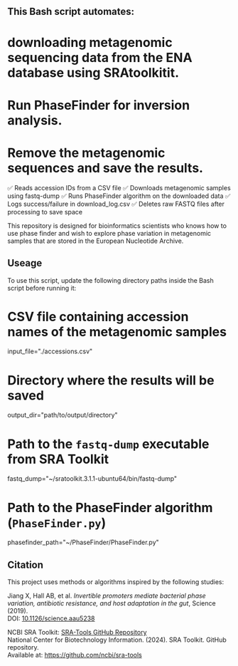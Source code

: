 ## This Bash script automates:
# downloading metagenomic sequencing data from the ENA database using SRAtoolkitit.
# Run PhaseFinder for inversion analysis.
# Remove the metagenomic sequences and save the results.
   
✅ Reads accession IDs from a CSV file
✅ Downloads metagenomic samples using fastq-dump
✅ Runs PhaseFinder algorithm on the downloaded data
✅ Logs success/failure in download_log.csv
✅ Deletes raw FASTQ files after processing to save space

This repository is designed for bioinformatics scientists who knows how to use phase finder and wish to explore phase variation in metagenomic samples that are stored in the European Nucleotide Archive.

## Useage
To use this script, update the following directory paths inside the Bash script before running it:

# CSV file containing accession names of the metagenomic samples
input_file="./accessions.csv"

# Directory where the results will be saved
output_dir="path/to/output/directory"

# Path to the `fastq-dump` executable from SRA Toolkit
fastq_dump="~/sratoolkit.3.1.1-ubuntu64/bin/fastq-dump"

# Path to the PhaseFinder algorithm (`PhaseFinder.py`)
phasefinder_path="~/PhaseFinder/PhaseFinder.py" 


## Citation

This project uses methods or algorithms inspired by the following studies:

Jiang X, Hall AB, et al. *Invertible promoters mediate bacterial phase variation, antibiotic resistance, and host adaptation in the gut*, Science (2019).  
DOI: [10.1126/science.aau5238](https://doi.org/10.1126/science.aau5238)

NCBI SRA Toolkit: [SRA-Tools GitHub Repository](https://github.com/ncbi/sra-tools)  
National Center for Biotechnology Information. (2024). SRA Toolkit. GitHub repository.  
Available at: https://github.com/ncbi/sra-tools
